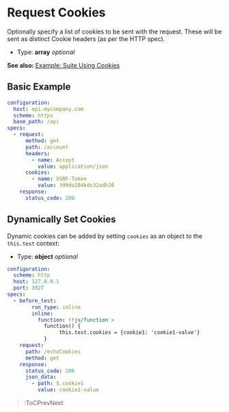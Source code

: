 # Request Cookies

Optionally specify a list of cookies to be sent with the request. These will be sent as distinct Cookie headers (as per the HTTP spec).

- Type: **array** _optional_

**See also:** [Example: Suite Using Cookies](https://github.com/blossomfinance/rest-ez/blob/3f7b2f4fe69e77b4faaeefcf20ec0aa98863af51/test/cli/src/suites/cookies.suite.yml)

## Basic Example

```yaml
configuration:
  host: api.mycompany.com
  scheme: https
  base_path: /api
specs:
  - request:
      method: get
      path: /account
      headers:
        - name: Accept
          value: application/json
      cookies:
        - name: XSRF-Token
          value: 399do284kds32odh28
    response:
      status_code: 200
```

## Dynamically Set Cookies

Dynamic cookies can be added by setting `cookies` as an object to the `this.test` context:

- Type: **object** _optional_

```yaml
configuration:
  scheme: http
  host: 127.0.0.1
  port: 3027
specs:
  - before_test:
        run_type: inline
        inline:
          function: !!js/function >
            function() {
                 this.test.cookies = {cookie1: 'cookie1-value'}
            }
    request:
      path: /echoCookies
      method: get
    response:
      status_code: 200
      json_data:
        - path: $.cookie1
          value: cookie1-value
```

> :ToCPrevNext